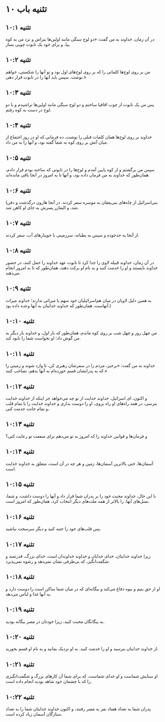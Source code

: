 # تثنیه باب ۱۰

## تثنیه ۱۰:۱
در آن زمان، خداوند به من گفت: «دو لوح سنگی مانند اولین‌ها بتراش و نزد من به کوه بیا، و برای خود یک تابوت چوبی بساز.

## تثنیه ۱۰:۲
من بر روی لوح‌ها کلماتی را که بر روی لوح‌های اول بود و تو آنها را شکستی، خواهم نوشت. سپس باید آنها را در تابوت قرار دهی.»

## تثنیه ۱۰:۳
پس من یک تابوت از چوب اقاقیا ساختم و دو لوح سنگی مانند اولین‌ها تراشیدم و با دو لوح در دست به کوه رفتم.

## تثنیه ۱۰:۴
خداوند بر روی لوح‌ها همان کلمات قبلی را نوشت، ده فرمانی که او در روز اجتماع از میان آتش بر روی کوه به شما گفته بود، و آنها را به من داد.

## تثنیه ۱۰:۵
سپس من برگشتم و از کوه پایین آمدم و لوح‌ها را در تابوتی که ساخته بودم قرار دادم، همان‌طور که خداوند به من فرمان داده بود، و آنها تا به امروز در آنجا باقی مانده‌اند.

## تثنیه ۱۰:۶
(بنی‌اسرائیل از چاه‌های بنی‌یعقان به موسره سفر کردند. در آنجا هارون درگذشت و دفن شد، و الیعازر پسرش به جای او کاهن شد.

## تثنیه ۱۰:۷
از آنجا به جدجوده و سپس به یطباته، سرزمینی با جویبارهای آب، سفر کردند.

## تثنیه ۱۰:۸
در آن زمان، خداوند قبیله لاوی را جدا کرد تا تابوت عهد خداوند را حمل کنند، در حضور خداوند بایستند و او را خدمت کنند و به نام او برکت دهند، همان‌طور که تا به امروز انجام می‌دهند.

## تثنیه ۱۰:۹
به همین دلیل لاویان در میان هم‌اسرائیلیان خود سهم یا میراثی ندارند؛ خداوند میراث آنهاست، همان‌طور که خداوند خدایتان به آنها وعده داده بود.)

## تثنیه ۱۰:۱۰
من چهل روز و چهل شب بر روی کوه ماندم، همان‌طور که بار اول، و خداوند بار دیگر به من گوش داد؛ او نخواست شما را نابود کند.

## تثنیه ۱۰:۱۱
خداوند به من گفت: «برخیز، مردم را در سفرشان رهبری کن، تا وارد شوند و زمینی را که به پدرانشان قسم خورده‌ام به آنها بدهم، تصاحب کنند.»

## تثنیه ۱۰:۱۲
و اکنون، ای اسرائیل، خداوند خدایت از تو چه می‌خواهد جز اینکه از خداوند خدایت بترسی، در همه راه‌های او راه بروی، او را دوست بداری و خداوند خدایت را با تمام قلب و تمام جانت خدمت کنی،

## تثنیه ۱۰:۱۳
و فرمان‌ها و قوانین خداوند را که امروز به تو می‌دهم برای منفعت تو رعایت کنی؟

## تثنیه ۱۰:۱۴
آسمان‌ها، حتی بالاترین آسمان‌ها، زمین و هر چه در آن است، متعلق به خداوند خدایت است.

## تثنیه ۱۰:۱۵
با این حال، خداوند محبت خود را بر پدران شما قرار داد و آنها را دوست داشت، و شما، نسل‌های آنها، را بالاتر از همه ملت‌های دیگر انتخاب کرد، همان‌طور که امروز است.

## تثنیه ۱۰:۱۶
پس قلب‌های خود را ختنه کنید و دیگر سرسخت نباشید.

## تثنیه ۱۰:۱۷
زیرا خداوند خدایتان، خدای خدایان و خداوند خداوندان است، خدای بزرگ، قدرتمند و شگفت‌انگیز، که بی‌طرفی نشان نمی‌دهد و رشوه نمی‌پذیرد.

## تثنیه ۱۰:۱۸
او از حق یتیم و بیوه دفاع می‌کند و بیگانه‌ای که در میان شما ساکن است را دوست دارد و به آنها غذا و لباس می‌دهد.

## تثنیه ۱۰:۱۹
به بیگانگان محبت کنید، زیرا خودتان در مصر بیگانه بودید.

## تثنیه ۱۰:۲۰
از خداوند خدایتان بترسید و او را خدمت کنید. به او نزدیک بمانید و به نام او قسم بخورید.

## تثنیه ۱۰:۲۱
او ستایش شماست و او خدای شماست، که برای شما آن کارهای بزرگ و شگفت‌انگیزی را که با چشمان خود شاهد بودید انجام داده است.

## تثنیه ۱۰:۲۲
پدران شما به تعداد هفتاد نفر به مصر رفتند، و اکنون خداوند خدایتان شما را به تعداد ستارگان آسمان زیاد کرده است.
